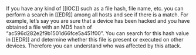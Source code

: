 
If you have any kind of [[IOC]] such as a file hash, file name, etc. you can perform a search in [[EDR]] among all hosts and see if there is a match. For example, let’s say you are sure that a device has been hacked and you have obtained a file with an MD5 hash of “ac596d282e2f9b1501d66fce5a451f00”. You can search for this hash value in [[EDR]] and determine whether this file is present or executed on other devices. Therefore you can understand who was affected by this attack.